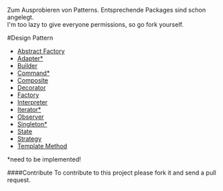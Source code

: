 Zum Ausprobieren von Patterns. Entsprechende Packages sind schon angelegt.   
I'm too lazy to give everyone permissions, so go fork yourself.

#Design Pattern

* [Abstract Factory](src/main/java/abstractfactory)
* [Adapter*](src/main/java/adapter)
* [Builder](src/main/java/builder)
* [Command*](src/main/java/command)
* [Composite](src/main/java/composite)
* [Decorator](src/main/java/decorator)
* [Factory](src/main/java/factory)
* [Interpreter](src/main/java/interpreter)
* [Iterator*](src/main/java/iterator)
* [Observer](src/main/java/observer)
* [Singleton*](src/main/java/singleton)
* [State](src/main/java/state)
* [Strategy](src/main/java/strategy)
* [Template Method](src/main/java/template)

*need to be implemented!

####Contribute
To contribute to this project please fork it and send a pull request.